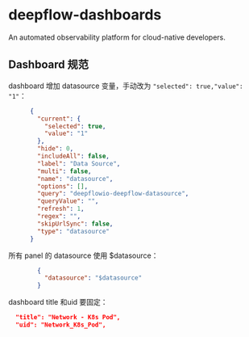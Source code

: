 # deepflow-dashboards

An automated observability platform for cloud-native developers.

## Dashboard 规范

dashboard 增加 datasource 变量，手动改为 `"selected": true,"value": "1"`：

```json
      {
        "current": {
          "selected": true,
          "value": "1"
        },
        "hide": 0,
        "includeAll": false,
        "label": "Data Source",
        "multi": false,
        "name": "datasource",
        "options": [],
        "query": "deepflowio-deepflow-datasource",
        "queryValue": "",
        "refresh": 1,
        "regex": "",
        "skipUrlSync": false,
        "type": "datasource"
      }
```

所有 panel 的 datasource 使用 $datasource：
```json
        {
          "datasource": "$datasource"
        }
```

dashboard title 和uid 要固定：
```json
  "title": "Network - K8s Pod",
  "uid": "Network_K8s_Pod",
```
